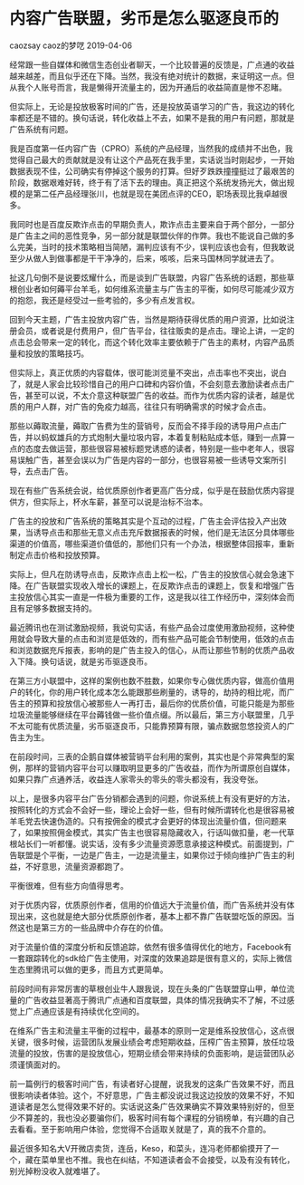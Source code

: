 # 内容广告联盟，劣币是怎么驱逐良币的
caozsay  caoz的梦呓 2019-04-06

经常跟一些自媒体和微信生态创业者聊天，一个比较普遍的反馈是，广点通的收益越来越差，而且似乎还在下降。当然，我没有绝对统计的数据，来证明这一点。但从我个人账号而言，我是懒得开流量主的，因为开通后的收益简直是惨不忍睹。

但实际上，无论是投放极客时间的广告，还是投放英语学习的广告，我这边的转化率都还是不错的。换句话说，转化收益上不去，如果不是我的用户有问题，那就是广告系统有问题。

我是百度第一任内容广告（CPRO）系统的产品经理，当然我的成绩并不出色，我觉得自己最大的贡献就是没有让这个产品死在我手里，实话说当时刚起步，一开始数据表现不佳，公司确实有停掉这个服务的打算。但好歹跌跌撞撞挺过了最艰苦的阶段，数据艰难好转，终于有了活下去的理由。真正把这个系统发扬光大，做出规模的是第二任产品经理张川，也就是现在美团点评的CEO，职场表现比我卓越很多。

我同时也是百度反欺诈点击的早期负责人，欺诈点击主要来自于两个部分，一部分是广告主之间的恶性竞争，另一部分就是联盟伙伴的作弊。我也不能说自己做的多么完美，当时的技术策略相当简陋，漏判应该有不少，误判应该也会有，但我敢说至少从做人到做事都是干干净净的，后来，咳咳，后来马国林同学就进去了。

扯这几句倒不是说要炫耀什么，而是谈到广告联盟，内容广告系统的话题，那些草根创业者如何薅平台羊毛，如何维系流量主与广告主的平衡，如何尽可能减少双方的抱怨，我还是经受过一些考验的，多少有点发言权。

回到今天主题，广告主投放内容广告，当然是期待获得优质的用户资源，比如说注册会员，或者说是付费用户，但广告平台，往往贩卖的是点击。理论上讲，一定的点击总会带来一定的转化，而这个转化效率主要依赖于广告主的素材，内容产品质量和投放的策略技巧。

但实际上，真正优质的内容载体，很可能浏览量不突出，点击率也不突出，说白了，就是人家会比较珍惜自己的用户口碑和内容价值，不会刻意去激励读者点击广告，甚至可以说，不太介意这种联盟广告的收益。而作为优质内容的读者，越是优质的用户人群，对广告的免疫力越高，往往只有明确需求的时候才会点击。

那些以薅取流量，薅取广告费为生的营销号，反而会不择手段的诱导用户点击广告，并以蚂蚁雄兵的方式炮制大量垃圾内容，本着复制粘贴成本低，赚到一点算一点的态度去做运营，那些很容易被标题党诱惑的读者，特别是一些中老年人，很容易误触广告，甚至会误以为广告是内容的一部分，也很容易被一些诱导文案所引导，去点击广告。

现在有些广告系统会说，给优质原创作者更高广告分成，似乎是在鼓励优质内容提供方，但实际上，杯水车薪，甚至可以说是治标不治本。

广告主的投放和广告系统的策略其实是个互动的过程，广告主会评估投入产出效果，当诱导点击和那些无意义点击充斥数据报表的时候，他们是无法区分具体哪些渠道的价值高，哪些渠道价值低的，那他们只有一个办法，根据整体回报率，重新制定点击价格和投放预算。

实际上，但凡在防诱导点击，反欺诈点击上松一松，广告主的投放信心就会急速下降。在广告联盟实现收入增长的课题上，在反欺诈点击的课题上，恢复和增强广告主投放信心其实一直是一件极为重要的工作，这是我以往工作经历中，深刻体会而且有足够多数据支持的。

最近腾讯也在测试激励视频，我说句实话，有些产品会过度使用激励视频，这种使用就会导致大量的点击和浏览是低效的，而有些产品可能会节制使用，低效的点击和浏览数据充斥报表，影响的是广告主投入的信心，从而让那些节制的优质产品收入下降。换句话说，就是劣币驱逐良币。

在第三方小联盟中，这样的案例也数不胜数，如果你专心做优质内容，做高价值用户的转化，你的用户转化成本怎么能跟那些刷量的，诱导的，劫持的相比呢，而广告主的预算和投放信心被那些人一再打击，最后你的优质价值，可能只能是为那些垃圾流量能够继续在平台薅钱做一些价值点缀。所以最后，第三方小联盟里，几乎不太可能有优质流量，劣币驱逐良币，只能靠预算有限，骗点数据忽悠投资人的广告主为生。

在前段时间，三表的企鹅自媒体被营销平台利用的案例，其实也是个非常典型的案例，那样的营销内容平台可以赚取明显更多的广告收益，而作为所谓原创自媒体，如果只靠广点通养活，收益连人家零头的零头的零头都没有，我没夸张。

以上，是很多内容平台广告分销都会遇到的问题，你说系统上有没有更好的方法，按照转化的方式会不会好一些，理论上会好一些，但有时候所谓转化也是很容易被羊毛党去快速伪造的。只有按佣金的模式才会更好的体现出流量价值，但问题来了，如果按照佣金模式，其实广告主也很容易隐藏收入，行话叫做扣量，老一代草根站长们一听都懂。说实话，没有多少流量资源愿意承接这种模式。前面提到，广告联盟是个平衡，一边是广告主，一边是流量主，如果你过于倾向维护广告主的利益，不好意思，流量资源都跑了。

平衡很难，但有些方向值得思考。

对于优质内容，优质原创作者，信用的价值远大于流量价值，而广告系统并没有体现出来，这也就是绝大部分优质原创作者，基本上都不靠广告联盟吃饭的原因。当然这也是第三方的一些品牌中介存在的价值。

对于流量价值的深度分析和反馈追踪，依然有很多值得优化的地方，Facebook有一套跟踪转化的sdk给广告主使用，对深度的效果追踪是很有意义的，实际上微信生态里腾讯可以做的更多，而且方式更简单。

前段时间有非常厉害的草根创业牛人跟我说，现在头条的广告联盟穿山甲，单位流量的广告收益显著高于腾讯广点通和百度联盟，具体的情况我确实不了解，不过感觉上广点通应该是有持续优化空间的。

在维系广告主和流量主平衡的过程中，最基本的原则一定是维系投放信心，这点很关键，很多时候，运营团队发展业绩会考虑短期收益，压榨广告主预算，放任垃圾流量的投放，伤害的是投放信心，短期业绩会带来持续的负面影响，是运营团队必须谨慎面对的。


前一篇例行的极客时间广告，有读者好心提醒，说我发的这条广告效果不好，而且很影响读者体验。这个，不好意思，广告主都没说过我这边投放的效果不好，不知道读者是怎么觉得效果不好的。实话说这条广告效果确实不算效果特别好的，但至少不算差的，我也没必要骗你们，极客时间有每个课程的分销榜单，有兴趣的自己去看看。至于影响用户体验，您觉得不合适取关就是了，真的我不介意的。

最近很多知名大V开微店卖货，连岳，Keso，和菜头，连冯老师都偷摸开了一个，藏在菜单里也不推。我也在纠结，不知道读者会不会接受，以及有没有转化，别光掉粉没收入就难堪了。
